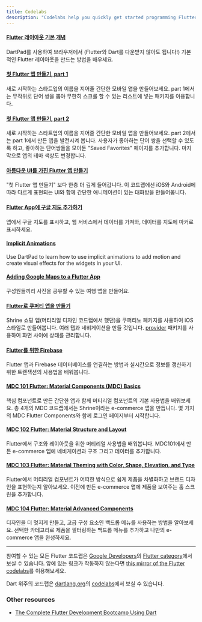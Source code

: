 ```yaml
---
title: Codelabs
description: "Codelabs help you quickly get started programming Flutter."
---
```



#### [Flutter 레이아웃 기본 개념](/docs/codelabs/layout-basics)

DartPad를 사용하여 브라우저에서 (Flutter와 Dart를 다운받지 않아도 됩니다!)
기본적인 Flutter 레이아웃을 만드는 방법을 배우세요.


#### [첫 Flutter 앱 만들기, part 1]({{site.codelabs}}/codelabs/first-flutter-app-pt1)

새로 시작하는 스타트업의 이름을 지어줄 간단한 모바일 앱을 만들어보세요. 
part 1에서는 무작위로 단어 쌍을 뽑아 무한히 스크롤 할 수 있는 리스트에 넣는 
패키지를 이용합니다.

#### [첫 Flutter 앱 만들기, part 2]({{site.codelabs}}/codelabs/first-flutter-app-pt2)

새로 시작하는 스타트업의 이름을 지어줄 간단한 모바일 앱을 만들어보세요. 
part 2에서는 part 1에서 만든 앱을 발전시켜 봅니다. 
사용자가 좋아하는 단어 쌍을 선택할 수 있도록 하고, 
좋아하는 단어쌍들을 모아둔 "Saved Favorites" 페이지를 추가합니다. 
마지막으로 앱의 테마 색상도 변경합니다.

#### [아름다운 UI를 가진 Flutter 앱 만들기]({{site.codelabs}}/codelabs/flutter)

"첫 Flutter 앱 만들기" 보다 한층 더 깊게 들어갑니다. 
이 코드랩에선 iOS와 Android에 따라 다르게 표현되는 UI와 함께 
간단한 애니메이션이 있는 대화방을 만들어봅니다.

#### [Flutter App에 구글 지도 추가하기]({{site.codelabs}}/codelabs/google-maps-in-flutter)

앱에서 구글 지도를 표시하고, 웹 서비스에서 데이터를 가져와,
데이터를 지도에 마커로 표시하세요.


#### [Implicit Animations](/docs/codelabs/implicit-animations)

Use DartPad to learn how to use implicit animations to add motion and create
visual effects for the widgets in your UI.

#### [Adding Google Maps to a Flutter App]({{site.codelabs}}/codelabs/google-maps-in-flutter)

구성원들끼리 사진을 공유할 수 있는 여행 앱을 만들어요. 


#### [Flutter로 쿠퍼티 앱을 만들기]({{site.codelabs}}/codelabs/flutter-cupertino)

Shrine 쇼핑 앱(머티리얼 디자인 코드랩에서 했던)을 
쿠퍼티노 페키지를 사용하여 iOS 스타일로 만들어봅니다.
여러 탭과 네비게이션을 만들 것입니다.
[provider]({{site.pub}}/packages/provider) 패키지를 사용하여
화면 사이에 상태를 관리합니다.


#### [Flutter를 위한 Firebase]({{site.codelabs}}/codelabs/flutter-firebase)

Flutter 앱과 Firebase 데이터베이스를 연결하는 방법과 실시간으로 정보를 
갱신하기 위한 트랜잭션의 사용법을 배워봅니다.

#### [MDC 101 Flutter: Material Components (MDC) Basics]({{site.codelabs}}/codelabs/mdc-101-flutter)

핵심 컴포넌트로 만든 간단한 앱과 함께 머티리얼 컴포넌트의 기본 사용법을 배워보세요. 총 4개의 MDC 코드랩에서는 Shrine이라는 e-commerce 앱을 만듭니다.
몇 가지의 MDC Flutter Components와 함께 로그인 페이지부터 시작합니다.

#### [MDC 102 Flutter: Material Structure and Layout]({{site.codelabs}}/codelabs/mdc-102-flutter)

Flutter에서 구조와 레이아웃을 위한 머티리얼 사용법을 배워봅니다. 
MDC101에서 만든 e-commerce 앱에 네비게이션과 구조 그리고 데이터를 추가합니다.

#### [MDC 103 Flutter: Material Theming with Color, Shape, Elevation, and Type]({{site.codelabs}}/codelabs/mdc-103-flutter)

Flutter에서 머티리얼 컴포넌트가 어떠한 방식으로 쉽게 제품을 차별화하고 브랜드 디자인을 표현하는지 알아보세요. 이전에 만든 e-commerce 앱에 제품을 보여주는 홈 스크린을 추가합니다.

#### [MDC 104 Flutter: Material Advanced Components]({{site.codelabs}}/codelabs/mdc-104-flutter)

디자인을 더 멋지게 만들고, 고급 구성 요소인 백드롭 메뉴를 사용하는 방법을 알아보세요.
선택한 카테고리로 제품을 필터링하는 백드롭 메뉴를 추가하고 나만의 e-commerce 앱을 완성하세요.

---

참여할 수 있는 모든 Flutter 코드랩은 
[Google Developers]({{site.codelabs}})의 
[Flutter category]({{site.codelabs}}/?cat=Flutter)에서 보실 수 있습니다. 
앞에 있는 링크가 작동하지 않는다면 
[this mirror of the Flutter codelabs](https://codelabs.flutter-io.cn/)를 
이용해보세요.

Dart 위주의 코드랩은 [dartlang.org]({{site.dart-site}})의 
[codelabs]({{site.dart-site}}/codelabs)에서 
보실 수 있습니다.

### Other resources

* [The Complete Flutter Development Bootcamp Using
  Dart](https://www.appbrewery.co/p/flutter-development-bootcamp-with-dart)
